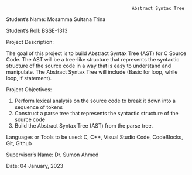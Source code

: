                                                     Abstract Syntax Tree 

Student’s Name:	Mosamma Sultana Trina

Student’s Roll:	BSSE-1313

Project Description:

The goal of this project is to build Abstract Syntax Tree (AST) for C Source Code. The AST will be a tree-like structure that represents the syntactic structure of the source code in a way that is easy to understand and manipulate. The Abstract Syntax Tree will include (Basic for loop, while loop, if statement).

Project Objectives:

1. Perform lexical analysis on the source code to break it down into a sequence of tokens
2. Construct a parse tree that represents the syntactic structure of the source code
3. Build the Abstract Syntax Tree (AST) from the parse tree.


Languages or Tools to be used:
C, C++, Visual Studio Code, CodeBlocks, Git, Github


Supervisor’s Name: Dr. Sumon Ahmed

Date: 04 January, 2023

